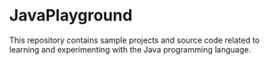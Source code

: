 # JavaPlayground

This repository contains sample projects and source code related to learning and experimenting with the Java programming language.
